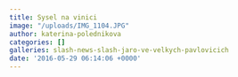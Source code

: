 ```yaml
---
title: Sysel na vinici
image: "/uploads/IMG_1104.JPG"
author: katerina-polednikova
categories: []
galleries: slash-news-slash-jaro-ve-velkych-pavlovicich
date: '2016-05-29 06:14:06 +0000'
---
```

